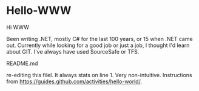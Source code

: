 # Hello-WWW
Hi WWW

Been writing .NET, mostly C# for the last 100 years, or 15 when .NET came out.  Currently while looking for a good job or just a job, I thought I'd learn about GIT.  I've always have used SourceSafe or TFS.  

README.md

re-editing this filel.  It always stats on line 1.  Very non-intuitive.  Instructions from https://guides.github.com/activities/hello-world/.

